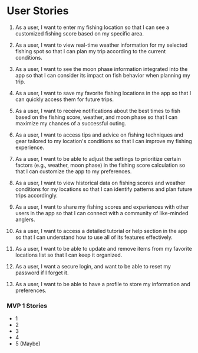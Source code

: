 # User Stories
1. As a user, I want to enter my fishing location so that I can see a customized fishing score based on my specific area.

2. As a user, I want to view real-time weather information for my selected fishing spot so that I can plan my trip 
according to the current conditions.

3. As a user, I want to see the moon phase information integrated into the app so that I can consider its impact on 
fish behavior when planning my trip.

4. As a user, I want to save my favorite fishing locations in the app so that I can quickly access them for future trips.

5. As a user, I want to receive notifications about the best times to fish based on the fishing score, weather, and 
moon phase so that I can maximize my chances of a successful outing.

6. As a user, I want to access tips and advice on fishing techniques and gear tailored to my location's conditions 
so that I can improve my fishing experience.

7. As a user, I want to be able to adjust the settings to prioritize certain factors (e.g., weather, moon phase) 
in the fishing score calculation so that I can customize the app to my preferences.

8. As a user, I want to view historical data on fishing scores and weather conditions for my locations so that I can 
identify patterns and plan future trips accordingly.

9. As a user, I want to share my fishing scores and experiences with other users in the app so that I can connect with a 
community of like-minded anglers.

10. As a user, I want to access a detailed tutorial or help section in the app so that I can understand how to use all of 
its features effectively.

11. As a user, I want to be able to update and remove items from my favorite locations list so that I can keep it organized.

12. As a user, I want a secure login, and want to be able to reset my password if I forget it.

13. As a user, I want to be able to have a profile to store my information and preferences.

### MVP 1 Stories
* 1
* 2
* 3
* 4
* 5 (Maybe)